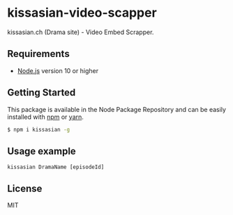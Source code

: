 # kissasian-video-scapper
kissasian.ch (Drama site) - Video Embed Scrapper.

## Requirements
- [Node.js](https://nodejs.org/en/) version 10 or higher

## Getting Started

This package is available in the Node Package Repository and can be easily installed with [npm](https://docs.npmjs.com/getting-started/what-is-npm) or [yarn](https://yarnpkg.com).

```bash
$ npm i kissasian -g
```

## Usage example
```
kissasian DramaName [episodeId]
```

## License
MIT

